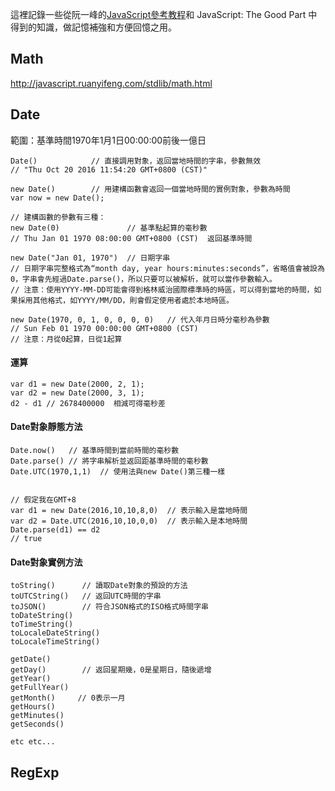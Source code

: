 這裡記錄一些從阮一峰的[JavaScript參考教程](http://javascript.ruanyifeng.com/)和 JavaScript: The Good Part 中得到的知識，做記憶補強和方便回憶之用。

## Math

http://javascript.ruanyifeng.com/stdlib/math.html

## Date

範圍：基準時間1970年1月1日00:00:00前後一億日

```
Date()            // 直接調用對象，返回當地時間的字串，參數無效
// "Thu Oct 20 2016 11:54:20 GMT+0800 (CST)"       

new Date()        // 用建構函數會返回一個當地時間的實例對象，參數為時間
var now = new Date();

// 建構函數的參數有三種：
new Date(0)               // 基準點起算的毫秒數
// Thu Jan 01 1970 08:00:00 GMT+0800 (CST)  返回基準時間

new Date("Jan 01, 1970")  // 日期字串
// 日期字串完整格式為“month day, year hours:minutes:seconds”，省略值會被設為0，字串會先經過Date.parse()，所以只要可以被解析，就可以當作參數輸入。
// 注意：使用YYYY-MM-DD可能會得到格林威治國際標準時的時區，可以得到當地的時間，如果採用其他格式，如YYYY/MM/DD，則會假定使用者處於本地時區。

new Date(1970, 0, 1, 0, 0, 0, 0)   // 代入年月日時分毫秒為參數
// Sun Feb 01 1970 00:00:00 GMT+0800 (CST)
// 注意：月從0起算，日從1起算
```

#### 運算

```
var d1 = new Date(2000, 2, 1);
var d2 = new Date(2000, 3, 1);
d2 - d1 // 2678400000  相減可得毫秒差
```

#### Date對象靜態方法
```
Date.now()   // 基準時間到當前時間的毫秒數
Date.parse() // 將字串解析並返回距基準時間的毫秒數
Date.UTC(1970,1,1)  // 使用法與new Date()第三種一樣


// 假定我在GMT+8
var d1 = new Date(2016,10,10,8,0)  // 表示輸入是當地時間
var d2 = Date.UTC(2016,10,10,0,0)  // 表示輸入是本地時間
Date.parse(d1) == d2
// true
```

#### Date對象實例方法
```
toString()      // 讀取Date對象的預設的方法
toUTCString()   // 返回UTC時間的字串
toJSON()        // 符合JSON格式的ISO格式時間字串
toDateString()
toTimeString()
toLocaleDateString()
toLocaleTimeString()

getDate()
getDay()        // 返回星期幾，0是星期日，隨後遞增
getYear()
getFullYear()
getMonth()     // 0表示一月
getHours()
getMinutes()
getSeconds()

etc etc...
```

## RegExp

